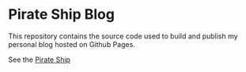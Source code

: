 # Pirate Ship Blog
This repository contains the source code used to build and publish my personal blog hosted on Github Pages.

See the [Pirate Ship](https://thau0x01.github.io)
